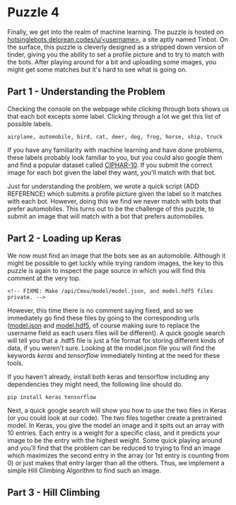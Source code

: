 Puzzle 4
========

Finally, we get into the realm of machine learning. The puzzle is hosted on [hotsinglebots.delorean.codes/u/\<username>](https://hotsinglebots.delorean.codes/u/<username>), a site aptly named Tinbot. On the surface, this puzzle is cleverly designed as a stripped down version of tinder, giving you the ability to set a profile picture and to try to match with the bots. After playing around for a bit and uploading some images, you might get some matches but it's hard to see what is going on.

Part 1 - Understanding the Problem
----------------------------------

Checking the console on the webpage while clicking through bots shows us that each bot excepts some label. Clicking through a lot we get this list of possible labels.

```
airplane, automobile, bird, cat, deer, dog, frog, horse, ship, truck
```

If you have any familiarity with machine learning and have done problems, these labels probably look familiar to you, but you could also google them and find a popular dataset called [CIPHAR-10](https://www.cs.toronto.edu/~kriz/cifar.html). If you submit the correct image for each bot given the label they want, you'll match with that bot.

Just for understanding the problem, we wrote a quick script (ADD REFERENCE) which submits a profile picture given the label so it matches with each bot. However, doing this we find we never match with bots that prefer automobiles. This turns out to be the challenge of this puzzle, to submit an image that will match with a bot that prefers automobiles.

Part 2 - Loading up Keras
-------------------------

We now must find an image that the bots see as an automobile. Although it might be possible to get luckly while trying random images, the key to this puzzle is again to inspect the page source in which you will find this comment at the very top.

```
<!-- FIXME: Make /api/Cmxu/model/model.json, and model.hdf5 files private. -->
```

However, this time there is no comment saying fixed, and so we immediately go find these files by going to the corresponding urls ([model.json](https://hotsinglebots.delorean.codes/api/<username>/model/model.json) and [model.hdf5](https://hotsinglebots.delorean.codes/api/<username>/model/model.hdf5), of course making sure to replace the username field as each users files will be different). A quick google search will tell you that a .hdf5 file is just a file format for storing different kinds of data, if you weren't sure. Looking at the model.json file you will find the keywords *keras* and *tensorflow* immediately hinting at the need for these tools.

If you haven't already, install both keras and tensorflow including any dependencies they might need, the following line should do.

```
pip install keras tensorflow
```

Next, a quick google search will show you how to use the two files in Keras (or you could look at our code). The two files together create a pretrained model. In Keras, you give the model an image and it spits out an array with 10 entries. Each entry is a weight for a specific class, and it predicts your image to be the entry with the highest weight. Some quick playing around and you'll find that the problem can be reduced to trying to find an image which maximizes the second entry in the array (or 1st entry is counting from 0) or just makes that entry larger than all the others. Thus, we implement a simple Hill Climbing Algorithm to find such an image.

Part 3 - Hill Climbing
----------------------

